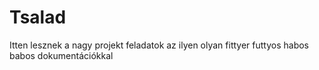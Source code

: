 # Tsalad
Itten lesznek a nagy projekt feladatok az ilyen olyan fittyer futtyos habos babos dokumentációkkal
